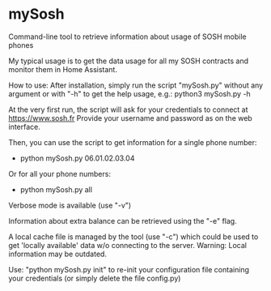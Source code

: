 # mySosh
Command-line tool to retrieve information about usage of SOSH mobile phones

My typical usage is to get the data usage for all my SOSH contracts and monitor them
in Home Assistant.

How to use:
After installation, simply run the script "mySosh.py" without any argument or with "-h" to get the help usage, e.g.:
python3 mySosh.py -h

At the very first run, the script will ask for your credentials to connect at https://www.sosh.fr
Provide your username and password as on the web interface.

Then, you can use the script to get information for a single phone number:
- python mySosh.py 06.01.02.03.04

Or for all your phone numbers:
- python mySosh.py all

Verbose mode is available (use "-v")

Information about extra balance can be retrieved using the "-e" flag.

A local cache file is managed by the tool (use "-c") which could be used to get 'locally available' data w/o connecting to the server.
Warning: Local information may be outdated.

Use: "python mySosh.py init" to re-init your configuration file containing your credentials (or simply delete the file config.py)
